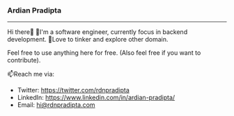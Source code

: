 ### Ardian Pradipta
----
Hi there👋
🔭I'm a software engineer, currently focus in backend development.
🌱Love to tinker and explore other domain.

Feel free to use anything here for free. (Also feel free if you want to contribute).

📫Reach me via:
- Twitter: https://twitter.com/rdnpradipta
- LinkedIn: https://www.linkedin.com/in/ardian-pradipta/
- Email: hi@rdnpradipta.com


<!--
**rdnpradipta/rdnpradipta** is a ✨ _special_ ✨ repository because its `README.md` (this file) appears on your GitHub profile.

Here are some ideas to get you started:

- 🔭 I’m currently working on ...
- 🌱 I’m currently learning ...
- 👯 I’m looking to collaborate on ...
- 🤔 I’m looking for help with ...
- 💬 Ask me about ...
- 📫 How to reach me: ...
- 😄 Pronouns: ...
- ⚡ Fun fact: ...
-->
